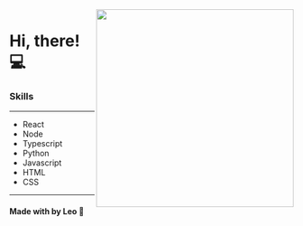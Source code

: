 <img align="right" width="350" height="350" src="https://user-images.githubusercontent.com/48372094/100947891-58fc0a80-34e5-11eb-940c-03a409797136.png">

# Hi, there! :computer:

### Skills
---
-   React
-   Node
-   Typescript
-   Python
-   Javascript
-   HTML
-   CSS
---

#### Made with by Leo :blue_heart:


